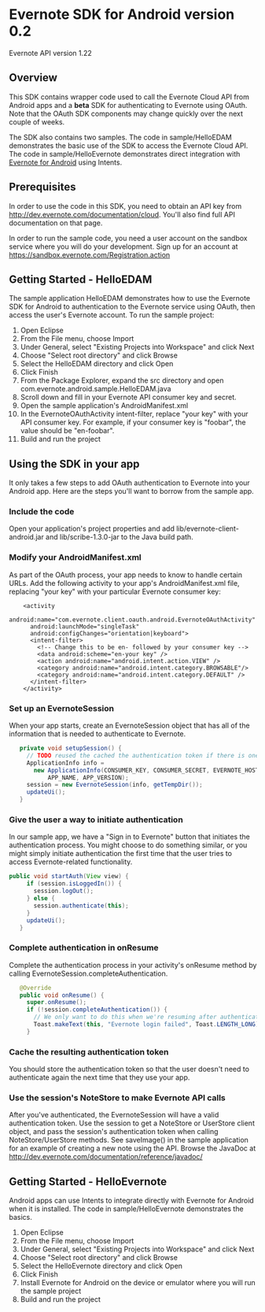 Evernote SDK for Android version 0.2
=============================================

Evernote API version 1.22

Overview
--------
This SDK contains wrapper code used to call the Evernote Cloud API from Android apps and a __beta__ SDK for authenticating to Evernote using OAuth. Note that the OAuth SDK components may change quickly over the next couple of weeks.

The SDK also contains two samples. The code in sample/HelloEDAM demonstrates the basic use of the SDK to access the Evernote Cloud API. The code in sample/HelloEvernote demonstrates direct integration with [Evernote for Android](https://play.google.com/store/apps/details?id=com.evernote) using Intents.

Prerequisites
-------------
In order to use the code in this SDK, you need to obtain an API key from http://dev.evernote.com/documentation/cloud. You'll also find full API documentation on that page.

In order to run the sample code, you need a user account on the sandbox service where you will do your development. Sign up for an account at https://sandbox.evernote.com/Registration.action 

Getting Started - HelloEDAM
---------------------------
The sample application HelloEDAM demonstrates how to use the Evernote SDK for Android to authentication to the Evernote service using OAuth, then access the user's Evernote account. To run the sample project:

1. Open Eclipse
2. From the File menu, choose Import
3. Under General, select "Existing Projects into Workspace" and click Next
4. Choose "Select root directory" and click Browse
5. Select the HelloEDAM directory and click Open
6. Click Finish
7. From the Package Explorer, expand the src directory and open com.evernote.android.sample.HelloEDAM.java
8. Scroll down and fill in your Evernote API consumer key and secret.
8. Open the sample application's AndroidManifest.xml
8. In the EvernoteOAuthActivity intent-filter, replace "your key" with your API consumer key. For example, if your consumer key is "foobar", the value should be "en-foobar".
9. Build and run the project

Using the SDK in your app
-------------------------
It only takes a few steps to add OAuth authentication to Evernote into your Android app. Here are the steps you'll want to borrow from the sample app.

### Include the code

Open your application's project properties and add lib/evernote-client-android.jar and lib/scribe-1.3.0-jar to the Java build path.

### Modify your AndroidManifest.xml

As part of the OAuth process, your app needs to know to handle certain URLs. Add the following activity to your app's AndroidManifest.xml file, replacing "your key" with your particular Evernote consumer key:

        <activity
          android:name="com.evernote.client.oauth.android.EvernoteOAuthActivity"
          android:launchMode="singleTask"
          android:configChanges="orientation|keyboard">
          <intent-filter>
            <!-- Change this to be en- followed by your consumer key -->
            <data android:scheme="en-your key" />
            <action android:name="android.intent.action.VIEW" />                
            <category android:name="android.intent.category.BROWSABLE"/>
            <category android:name="android.intent.category.DEFAULT" /> 
          </intent-filter>
        </activity>

### Set up an EvernoteSession

When your app starts, create an EvernoteSession object that has all of the information that is needed to authenticate to Evernote.

```java
   private void setupSession() {
     // TODO reused the cached the authentication token if there is one
     ApplicationInfo info = 
       new ApplicationInfo(CONSUMER_KEY, CONSUMER_SECRET, EVERNOTE_HOST, 
           APP_NAME, APP_VERSION);
     session = new EvernoteSession(info, getTempDir());
     updateUi();
   }
```
### Give the user a way to initiate authentication

In our sample app, we have a "Sign in to Evernote" button that initiates the authentication process. You might choose to do something similar, or you might simply initiate authentication the first time that the user tries to access Evernote-related functionality.

```java
public void startAuth(View view) {
     if (session.isLoggedIn()) {
       session.logOut();
     } else {
       session.authenticate(this);
     }
     updateUi();
   }  
```
### Complete authentication in onResume

Complete the authentication process in your activity's onResume method by calling EvernoteSession.completeAuthentication.

```java
   @Override
   public void onResume() {
     super.onResume(); 
     if (!session.completeAuthentication()) {
       // We only want to do this when we're resuming after authentication...
       Toast.makeText(this, "Evernote login failed", Toast.LENGTH_LONG).show();
     }
```
### Cache the resulting authentication token

You should store the authentication token so that the user doesn't need to authenticate again the next time that they use your app.

### Use the session's NoteStore to make Evernote API calls

After you've authenticated, the EvernoteSession will have a valid authentication token. Use the session to get a NoteStore or UserStore client object, and pass the session's authentication token when calling NoteStore/UserStore methods. See saveImage() in the sample application for an example of creating a new note using the API. Browse the JavaDoc at http://dev.evernote.com/documentation/reference/javadoc/

Getting Started - HelloEvernote
-------------------------------
Android apps can use Intents to integrate directly with Evernote for Android when it is installed. The code in sample/HelloEvernote demonstrates the basics.

1. Open Eclipse
2. From the File menu, choose Import
3. Under General, select "Existing Projects into Workspace" and click Next
4. Choose "Select root directory" and click Browse
5. Select the HelloEvernote directory and click Open
6. Click Finish
7. Install Evernote for Android on the device or emulator where you will run the sample project
8. Build and run the project
